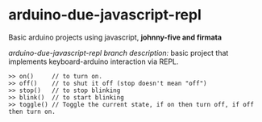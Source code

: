# arduino-due-javascript-repl
Basic arduino projects using javascript, **johnny-five and firmata**

*arduino-due-javascript-repl branch description:* basic project that implements keyboard-arduino interaction via REPL.

`>> on()     // to turn on.`<br/>
`>> off()    // to shut it off (stop doesn't mean "off")`<br/>
`>> stop()   // to stop blinking`<br/>
`>> blink()  // to start blinking`<br/>
`>> toggle() // Toggle the current state, if on then turn off, if off then turn on.`


